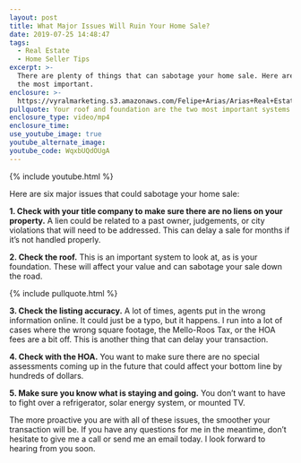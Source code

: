 ```yaml
---
layout: post
title: What Major Issues Will Ruin Your Home Sale?
date: 2019-07-25 14:48:47
tags:
  - Real Estate
  - Home Seller Tips
excerpt: >-
  There are plenty of things that can sabotage your home sale. Here are five of
  the most important.
enclosure: >-
  https://vyralmarketing.s3.amazonaws.com/Felipe+Arias/Arias+Real+Estate+_+What+Major+Issues+Will+Ruin+Your+Home+Sale_.mp4
pullquote: Your roof and foundation are the two most important systems in your home.
enclosure_type: video/mp4
enclosure_time:
use_youtube_image: true
youtube_alternate_image:
youtube_code: WqxbUQdOUgA
---
```


{% include youtube.html %}

Here are six major issues that could sabotage your home sale:

**1\. Check with your title company to make sure there are no liens on your property.** A lien could be related to a past owner, judgements, or city violations that will need to be addressed. This can delay a sale for months if it’s not handled properly.

**2\. Check the roof.** This is an important system to look at, as is your foundation. These will affect your value and can sabotage your sale down the road.

{% include pullquote.html %}

**3\. Check the listing accuracy.** A lot of times, agents put in the wrong information online. It could just be a typo, but it happens. I run into a lot of cases where the wrong square footage, the Mello-Roos Tax, or the HOA fees are a bit off. This is another thing that can delay your transaction.

**4\. Check with the HOA.** You want to make sure there are no special assessments coming up in the future that could affect your bottom line by hundreds of dollars.

**5\. Make sure you know what is staying and going.** You don’t want to have to fight over a refrigerator, solar energy system, or mounted TV.&nbsp;

The more proactive you are with all of these issues, the smoother your transaction will be. If you have any questions for me in the meantime, don’t hesitate to give me a call or send me an email today. I look forward to hearing from you soon.